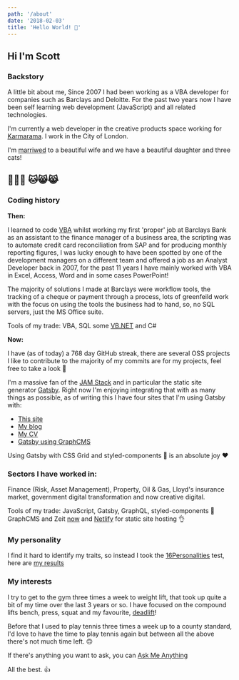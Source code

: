 ```yaml
---
path: '/about'
date: '2018-02-03'
title: 'Hello World! 👋'
---
```


## Hi I'm Scott

### Backstory

A little bit about me, Since 2007 I had been working as a VBA
developer for companies such as Barclays and Deloitte. For the past
two years now I have been self learning web development (JavaScript)
and all related technologies.

I'm currently a web developer in the creative products space working
for [Karmarama]. I work in the City of London.

I'm [marriwed] to a beautiful wife and we have a beautiful daughter
and three cats!

## 👨‍👩‍👧 🐱😸😹

### Coding history

**Then:**

I learned to code [VBA] whilst working my first 'proper' job at
Barclays Bank as an assistant to the finance manager of a business
area, the scripting was to automate credit card reconciliation from
SAP and for producing monthly reporting figures, I was lucky enough to
have been spotted by one of the development managers on a different
team and offered a job as an Analyst Developer back in 2007, for the
past 11 years I have mainly worked with VBA in Excel, Access, Word and
in some cases PowerPoint!

The majority of solutions I made at Barclays were workflow tools, the
tracking of a cheque or payment through a process, lots of greenfeild
work with the focus on using the tools the business had to hand, so,
no SQL servers, just the MS Office suite.

Tools of my trade: VBA, SQL some [VB.NET] and C#

**Now:**

I have (as of today) a 768 day GitHub streak, there are several OSS
projects I like to contribute to the majority of my commits are for my
projects, feel free to take a look 👀

I'm a massive fan of the [JAM Stack] and in particular the static site
generator [Gatsby]. Right now I'm enjoying integrating that with as
many things as possible, as of writing this I have four sites that I'm
using Gatsby with:

- [This site]
- [My blog]
- [My CV]
- [Gatsby using GraphCMS]

Using Gatsby with CSS Grid and styled-components 💅 is an absolute joy
❤️

### Sectors I have worked in:

Finance (Risk, Asset Management), Property, Oil & Gas, Lloyd's
insurance market, government digital transformation and now creative
digital.

Tools of my trade: JavaScript, Gatsby, GraphQL, styled-components 💅
GraphCMS and Zeit [now] and [Netlify] for static site hosting 👌

### My personality

I find it hard to identify my traits, so instead I took the
[16Personalities] test, here are [my results]

### My interests

I try to get to the gym three times a week to weight lift, that took
up quite a bit of my time over the last 3 years or so. I have focused
on the compound lifts bench, press, squat and my favourite,
[deadlift]!

Before that I used to play tennis three times a week up to a county
standard, I'd love to have the time to play tennis again but between
all the above there's not much time left. 🙃

If there's anything you want to ask, you can [Ask Me Anything]

All the best. 👍

<!-- Links -->

[karmarama]: https://karmarama.com
[marriwed]: # 'I know how to spell "married" yes 🙃'
[vba]: https://en.wikipedia.org/wiki/Visual_Basic_for_Applications
[vb.net]: # '💻 💻 💻 💻 💻 💻 💻 💻 💻 '
[now]: https://zeit.co/now
[gatsby]: https://www.gatsbyjs.org/
[teh]: # 'I know how to spell "the", not a typo 🙃'
[this site]: https://scottspence.me
[my blog]: https://blog.scottspence.me
[my cv]: https://cv.scottspence.me
[gatsby using graphcms]:
  https://github.com/spences10/gatsby-using-graphcms
[deadlift]: https://www.youtube.com/watch?v=b8sadCd7Lhc
[react static]: https://react-static.js.org/
[ask me anything]: https://github.com/spences10/ama
[16personalities]: https://www.16personalities.com/
[my results]: https://www.16personalities.com/profiles/ba01a67248b68
[netlify]: http://netlify.com/
[jam stack]: https://jamstack.org/
